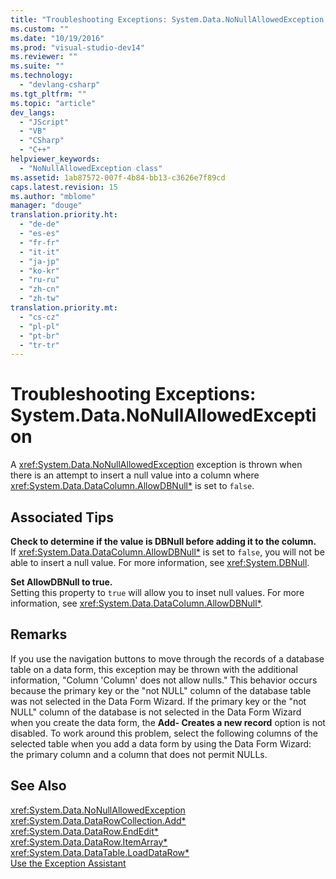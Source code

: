 ```yaml
---
title: "Troubleshooting Exceptions: System.Data.NoNullAllowedException | Microsoft Docs"
ms.custom: ""
ms.date: "10/19/2016"
ms.prod: "visual-studio-dev14"
ms.reviewer: ""
ms.suite: ""
ms.technology: 
  - "devlang-csharp"
ms.tgt_pltfrm: ""
ms.topic: "article"
dev_langs: 
  - "JScript"
  - "VB"
  - "CSharp"
  - "C++"
helpviewer_keywords: 
  - "NoNullAllowedException class"
ms.assetid: 1ab87572-007f-4b84-bb13-c3626e7f89cd
caps.latest.revision: 15
ms.author: "mblome"
manager: "douge"
translation.priority.ht: 
  - "de-de"
  - "es-es"
  - "fr-fr"
  - "it-it"
  - "ja-jp"
  - "ko-kr"
  - "ru-ru"
  - "zh-cn"
  - "zh-tw"
translation.priority.mt: 
  - "cs-cz"
  - "pl-pl"
  - "pt-br"
  - "tr-tr"
---
```

# Troubleshooting Exceptions: System.Data.NoNullAllowedException
A <xref:System.Data.NoNullAllowedException> exception is thrown when there is an attempt to insert a null value into a column where <xref:System.Data.DataColumn.AllowDBNull*> is set to `false`.  
  
## Associated Tips  
 **Check to determine if the value is DBNull before adding it to the column.**  
 If <xref:System.Data.DataColumn.AllowDBNull*> is set to `false`, you will not be able to insert a null value. For more information, see <xref:System.DBNull>.  
  
 **Set AllowDBNull to true.**  
 Setting this property to `true` will allow you to inset null values. For more information, see <xref:System.Data.DataColumn.AllowDBNull*>.  
  
## Remarks  
 If you use the navigation buttons to move through the records of a database table on a data form, this exception may be thrown with the additional information, "Column 'Column' does not allow nulls." This behavior occurs because the primary key or the "not NULL" column of the database table was not selected in the Data Form Wizard. If the primary key or the "not NULL" column of the database is not selected in the Data Form Wizard when you create the data form, the **Add- Creates a new record** option is not disabled. To work around this problem, select the following columns of the selected table when you add a data form by using the Data Form Wizard: the primary column and a column that does not permit NULLs.  
  
## See Also  
 <xref:System.Data.NoNullAllowedException>   
 <xref:System.Data.DataRowCollection.Add*>   
 <xref:System.Data.DataRow.EndEdit*>   
 <xref:System.Data.DataRow.ItemArray*>   
 <xref:System.Data.DataTable.LoadDataRow*>   
 [Use the Exception Assistant](../Topic/How%20to:%20Use%20the%20Exception%20Assistant.md)